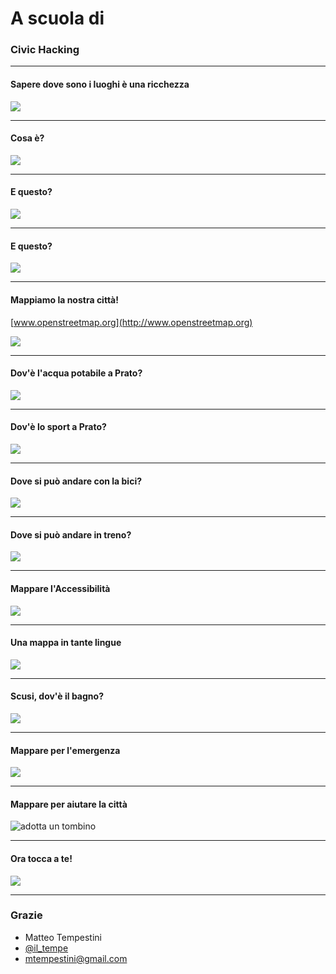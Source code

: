 # A scuola di

### Civic Hacking

---

#### Sapere dove sono i luoghi è una ricchezza

![](assets/image/pexels-photo-707195.jpeg)

---

#### Cosa è?

![](assets/image/1.jpg)

---

#### E questo?

![](assets/image/2.jpg)

---

#### E questo?

![](assets/image/dati.jpg)

---

#### Mappiamo la nostra città!

[www.openstreetmap.org](http://www.openstreetmap.org)

![](assets/image/3.jpg)

---

#### Dov'è l'acqua potabile a Prato?

![](assets/image/acqua.jpg)

---

#### Dov'è lo sport a Prato?

![](assets/image/sport.jpg)

---

#### Dove si può andare con la bici?

![](assets/image/pisteciclabili.jpg)

---

#### Dove si può andare in treno?

![](assets/image/ferrovie.jpg)

---

#### Mappare l'Accessibilità

![](assets/image/accessibilità.jpg)

---

#### Una mappa in tante lingue

![](assets/image/mapparepratoincinese.jpg)

---

#### Scusi, dov'è il bagno?

![](assets/image/bagnipubblici.jpg)

---

#### Mappare per l'emergenza

![](assets/image/nepal.jpg)

---
#### Mappare per aiutare la città

![adotta un tombino](https://www.youtube.com/watch?time_continue=7&v=Z1Vjrx3IAH0)

---

#### Ora tocca a te!

![](assets/image/toccaate.jpg)

---

### Grazie
- Matteo Tempestini
- [@il_tempe](https://www.twitter.com/il_tempe)
- [mtempestini@gmail.com](mailto:mtempestini@gmail.com)